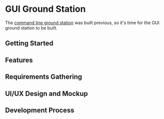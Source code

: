 # GUI Ground Station

The [command line ground station](https://github.com/huiminlim/ground_stn) was built previous, so it's time for the GUI ground station to be built.

## Getting Started

## Features

## Requirements Gathering

## UI/UX Design and Mockup

## Development Process
